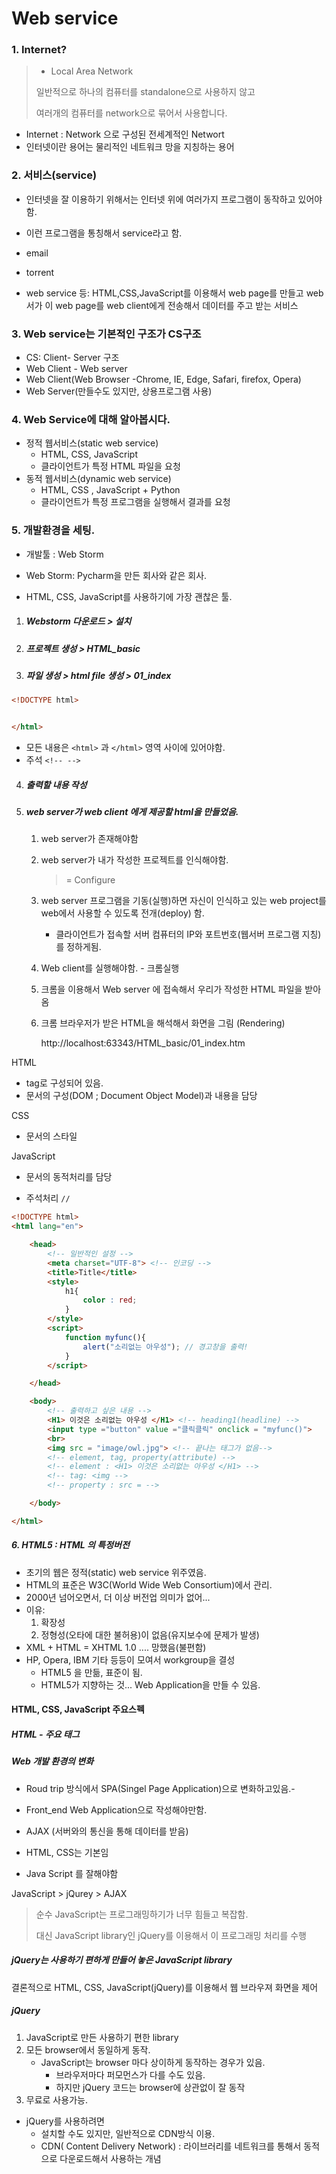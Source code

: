 # Web service

### 1. Internet?

> - Local Area Network
>
> 일반적으로 하나의 컴퓨터를 standalone으로 사용하지 않고 
>
> 여러개의 컴퓨터를 network으로 묶어서 사용합니다.



- Internet : Network 으로 구성된 전세계적인 Networt
- 인터넷이란 용어는 물리적인 네트워크 망을 지칭하는 용어



###  2. 서비스(service)

- 인터넷을 잘 이용하기 위해서는 인터넷 위에 여러가지 프로그램이 동작하고 있어야함.

- 이런 프로그램을 통칭해서 service라고 함.

- email

- torrent

- web service 등: HTML,CSS,JavaScript를 이용해서 web page를 만들고 web서가 이 web page를 web client에게 전송해서 데이터를 주고 받는 서비스

  

### 3. Web service는 기본적인 구조가 CS구조

- CS: Client- Server 구조
- Web Client - Web server
- Web Client(Web Browser -Chrome, IE, Edge, Safari, firefox, Opera)
- Web Server(만들수도 있지만, 상용프로그램 사용)



### 4. Web Service에 대해 알아봅시다.

- 정적 웹서비스(static web service)
  - HTML, CSS, JavaScript
  - 클라이언트가 특정 HTML 파일을 요청
- 동적 웹서비스(dynamic web service)
  - HTML, CSS , JavaScript + Python
  - 클라이언트가 특정 프로그램을 실행해서 결과를 요청
  

### 5. 개발환경을 세팅.

- 개발툴 : Web Storm
- Web Storm: Pycharm을 만든 회사와 같은 회사.

- HTML, CSS, JavaScript를 사용하기에 가장 괜찮은 툴.

1. ##### Webstorm 다운로드 > 설치

2. ##### 프로젝트 생성 > HTML_basic

3. ##### 파일 생성 > html file 생성 > 01_index



```html
<!DOCTYPE html>


</html>
```

- 모든 내용은 `<html>` 과 `</html>` 영역 사이에 있어야함.
- 주석 `<!-- -->`



4. ##### 출력할 내용 작성

5. ##### web server가 web client 에게 제공할 html을 만들었음.

   1. web server가 존재해야함

   2. web server가 내가 작성한 프로젝트를 인식해야함. 

      > = Configure

   3. web server 프로그램을 기동(실행)하면 자신이 인식하고 있는 web project를 web에서 사용할 수 있도록 전개(deploy) 함.

      - 클라이언트가 접속할 서버 컴퓨터의 IP와 포트번호(웹서버 프로그램 지칭)를 정하게됨.

   4. Web client를 실행해야함. - 크롬실행

   5. 크롬을 이용해서 Web server 에 접속해서 우리가 작성한 HTML 파일을 받아옴

   6. 크롬 브라우저가 받은 HTML을 해석해서 화면을 그림 (Rendering)

      http://localhost:63343/HTML_basic/01_index.htm



HTML 

- tag로 구성되어 있음.
- 문서의 구성(DOM ; Document Object Model)과 내용을 담당

CSS

- 문서의 스타일

JavaScript

- 문서의 동적처리를 담당

- 주석처리 `//`

```html
<!DOCTYPE html>
<html lang="en">

    <head>
        <!-- 일반적인 설정 -->
        <meta charset="UTF-8"> <!-- 인코딩 -->
        <title>Title</title>
        <style>
            h1{
                color : red;
            }
        </style>
        <script>
            function myfunc(){
                alert("소리없는 아우성"); // 경고창을 출력!
            }
        </script>

    </head>

    <body>
        <!-- 출력하고 싶은 내용 -->
        <H1> 이것은 소리없는 아우성 </H1> <!-- heading1(headline) -->
        <input type ="button" value ="클릭클릭" onclick = "myfunc()">
        <br>
        <img src = "image/owl.jpg"> <!-- 끝나는 태그가 없음-->
        <!-- element, tag, property(attribute) -->
        <!-- element : <H1> 이것은 소리없는 아우성 </H1> -->
        <!-- tag: <img -->
        <!-- property : src = -->

    </body>

</html>
```





##### 6. HTML5 : HTML 의 특정버전

- 초기의 웹은 정적(static) web service 위주였음.
- HTML의 표준은 W3C(World Wide Web Consortium)에서 관리.
- 2000년 넘어오면서, 더 이상 버전업 의미가 없어...
- 이유:
  1. 확장성
  2. 정형성(오타에 대한 불허용)이 없음(유지보수에 문제가 발생)
- XML + HTML = XHTML 1.0 .... 망했음(불편함)
- HP, Opera, IBM 기타 등등이 모여서 workgroup을 결성
  - HTML5 을 만듦, 표준이 됨.
  - HTML5가 지향하는 것... Web Application을 만들 수 있음.



#### HTML, CSS, JavaScript 주요스펙



##### HTML - 주요 태그



##### Web 개발 환경의 변화

- Roud trip 방식에서 SPA(Singel Page  Application)으로 변화하고있음.-

- Front_end Web Application으로 작성해야만함.
- AJAX (서버와의 통신을 통해 데이터를 받음)

- HTML, CSS는 기본임
- Java Script 를 잘해야함



JavaScript > jQurey > AJAX

> 순수 JavaScript는 프로그래밍하기가 너무 힘들고 복잡함.
>
> 대신 JavaScript library인 jQuery를 이용해서 이 프로그래밍 처리를 수행

##### jQuery는 사용하기 편하게 만들어 놓은 JavaScript library

결론적으로 HTML, CSS, JavaScript(jQuery)를 이용해서 웹 브라우져 화면을 제어



##### jQuery

1. JavaScript로 만든 사용하기 편한 library
2. 모든 browser에서 동일하게 동작.
   - JavaScript는 browser 마다 상이하게 동작하는 경우가 있음.
     - 브라우저마다 퍼모먼스가 다를 수도 있음.
     - 하지만 jQuery 코드는 browser에 상관없이 잘 동작
3. 무료로 사용가능.



- jQuery를 사용하려면
  - 설치할 수도 있지만, 일반적으로 CDN방식 이용.
  - CDN( Content Delivery Network) : 라이브러리를 네트워크를 통해서 동적으로 다운로드해서 사용하는 개념

